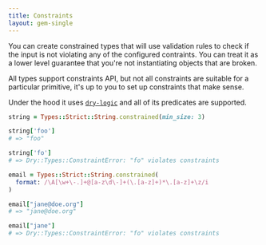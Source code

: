```yaml
---
title: Constraints
layout: gem-single
---
```


You can create constrained types that will use validation rules to check if the input is not violating any of the configured contraints. You can treat it as a lower level guarantee that you're not instantiating objects that are broken.

All types support constraints API, but not all constraints are suitable for a particular primitive, it's up to you to set up constraints that make sense.

Under the hood it uses [`dry-logic`](/gems/logic) and all of its predicates are supported.

``` ruby
string = Types::Strict::String.constrained(min_size: 3)

string['foo']
# => "foo"

string['fo']
# => Dry::Types::ConstraintError: "fo" violates constraints

email = Types::Strict::String.constrained(
  format: /\A[\w+\-.]+@[a-z\d\-]+(\.[a-z]+)*\.[a-z]+\z/i
)

email["jane@doe.org"]
# => "jane@doe.org"

email["jane"]
# => Dry::Types::ConstraintError: "fo" violates constraints
```
